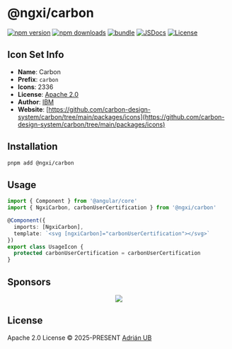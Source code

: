 # @ngxi/carbon

[![npm version][npm-version-src]][npm-version-href]
[![npm downloads][npm-downloads-src]][npm-downloads-href]
[![bundle][bundle-src]][bundle-href]
[![JSDocs][jsdocs-src]][jsdocs-href]
[![License][license-src]][license-href]

## Icon Set Info

- **Name**: Carbon
- **Prefix**: `carbon`
- **Icons**: 2336
- **License**: [Apache 2.0]()
- **Author**: [IBM](https://github.com/carbon-design-system/carbon/tree/main/packages/icons)
- **Website**: [https://github.com/carbon-design-system/carbon/tree/main/packages/icons](https://github.com/carbon-design-system/carbon/tree/main/packages/icons)

## Installation

```sh
pnpm add @ngxi/carbon
```

## Usage

```ts
import { Component } from '@angular/core'
import { NgxiCarbon, carbonUserCertification } from '@ngxi/carbon'

@Component({
  imports: [NgxiCarbon],
  template: `<svg [ngxiCarbon]="carbonUserCertification"></svg>`
})
export class UsageIcon {
  protected carbonUserCertification = carbonUserCertification
}
```

## Sponsors

<p align="center">
  <a href="https://cdn.jsdelivr.net/gh/adrian-ub/static/sponsors.svg">
    <img src='https://cdn.jsdelivr.net/gh/adrian-ub/static/sponsors.svg'/>
  </a>
</p>

## License

Apache 2.0 License © 2025-PRESENT [Adrián UB](https://github.com/adrian-ub)

<!-- Badges -->

[npm-version-src]: https://img.shields.io/npm/v/@ngxi/carbon?style=flat&colorA=080f12&colorB=1fa669
[npm-version-href]: https://npmjs.com/package/@ngxi/carbon
[npm-downloads-src]: https://img.shields.io/npm/dm/@ngxi/carbon?style=flat&colorA=080f12&colorB=1fa669
[npm-downloads-href]: https://npmjs.com/package/@ngxi/carbon
[bundle-src]: https://img.shields.io/bundlephobia/minzip/@ngxi/carbon?style=flat&colorA=080f12&colorB=1fa669&label=minzip
[bundle-href]: https://bundlephobia.com/result?p=@ngxi/carbon
[license-src]: https://img.shields.io/npm/l/@ngxi/carbon?style=flat&colorA=080f12&colorB=1fa669
[license-href]: https://github.com/adrian-ub/ngxi/blob/main/LICENSE
[jsdocs-src]: https://img.shields.io/badge/jsdocs-reference-080f12?style=flat&colorA=080f12&colorB=1fa669
[jsdocs-href]: https://www.jsdocs.io/package/@ngxi/carbon
